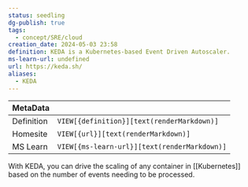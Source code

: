 ```yaml
---
status: seedling
dg-publish: true
tags:
  - concept/SRE/cloud
creation_date: 2024-05-03 23:58
definition: KEDA is a Kubernetes-based Event Driven Autoscaler.
ms-learn-url: undefined
url: https://keda.sh/
aliases:
  - KEDA
---
```

|   MetaData |                                       |
| ---------- | ------------------------------------------ |
| Definition | `VIEW[{definition}][text(renderMarkdown)]` |
| Homesite   | `VIEW[{url}][text(renderMarkdown)]` |
| MS Learn   | `VIEW[{ms-learn-url}][text(renderMarkdown)]` |
With KEDA, you can drive the scaling of any container in [[Kubernetes]] based on the number of events needing to be processed.